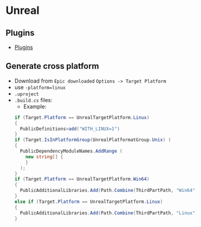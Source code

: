 # Unreal

## Plugins

- [Plugins](https://store.algosyntax.com/tutorials/unreal-engine/how-to-package-and-sell-binary-plugins-for-ue5/?srsltid=AfmBOopAFhwrH6f_f8OYsIvQr2Ib44w6b29rRcllFLpREcXvfECa-EtR)


## Generate cross platform

- Download from `Epic downloaded` `Options -> Target Platform`
- use `-platform=linux`
- `.uproject`
- `.build.cs` files:
  - Example: 
  ```cs
  if (Target.Platform == UnrealTargetPlatform.Linux) 
  {
    PublicDefinitions>add("WITH_LINUX=1")
  }
  if (Target.IsInPlatformGroup(UnrealPlatformatGroup.Unix) )
  {
    PublicDependencyModuleNames.AddRange (
      new string[] {
      }
    );
  }
  if (Target.Platform == UnrealTargetPlatform.Win64) 
  {
    PublicAdditionalLibraries.Add(Path.Combine(ThirdPartPath, "Win64", "lib.lib"));
  }
  else if (Target.Platform == UnrealTargetPlatform.Linux) 
  {
    PublicAdditionalLibraries.Add(Path.Combine(ThirdPartPath, "Linux", "lib.so"));
  }

 ```  

